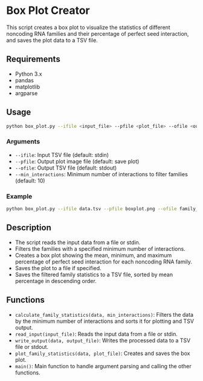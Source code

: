 
# Box Plot Creator

This script creates a box plot to visualize the statistics of different noncoding RNA families and their percentage of perfect seed interaction, and saves the plot data to a TSV file.

## Requirements

- Python 3.x
- pandas
- matplotlib
- argparse

## Usage

```bash
python box_plot.py --ifile <input_file> --pfile <plot_file> --ofile <output_tsv_file> --min_interactions <min_interactions>
```

### Arguments

- `--ifile`: Input TSV file (default: stdin)
- `--pfile`: Output plot image file (default: save plot)
- `--ofile`: Output TSV file (default: stdout)
- `--min_interactions`: Minimum number of interactions to filter families (default: 10)

### Example

```bash
python box_plot.py --ifile data.tsv --pfile boxplot.png --ofile family_stats.tsv --min_interactions 10
```

## Description

- The script reads the input data from a file or stdin.
- Filters the families with a specified minimum number of interactions.
- Creates a box plot showing the mean, minimum, and maximum percentage of perfect seed interaction for each noncoding RNA family.
- Saves the plot to a file if specified.
- Saves the filtered family statistics to a TSV file, sorted by mean percentage in descending order.

## Functions

- `calculate_family_statistics(data, min_interactions)`: Filters the data by the minimum number of interactions and sorts it for plotting and TSV output.
- `read_input(input_file)`: Reads the input data from a file or stdin.
- `write_output(data, output_file)`: Writes the processed data to a TSV file or stdout.
- `plot_family_statistics(data, plot_file)`: Creates and saves the box plot.
- `main()`: Main function to handle argument parsing and calling the other functions.
